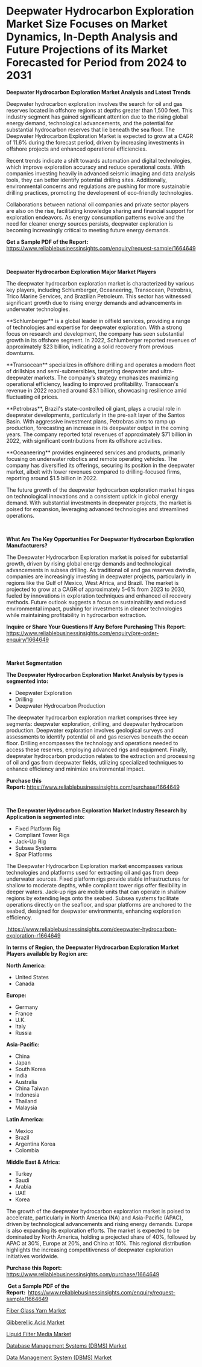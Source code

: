 <p><h1>Deepwater Hydrocarbon Exploration Market Size Focuses on Market Dynamics, In-Depth Analysis and Future Projections of its Market Forecasted for Period from 2024 to 2031</h1></p><p><strong>Deepwater Hydrocarbon Exploration Market Analysis and Latest Trends</strong></p>
<p><p>Deepwater hydrocarbon exploration involves the search for oil and gas reserves located in offshore regions at depths greater than 1,500 feet. This industry segment has gained significant attention due to the rising global energy demand, technological advancements, and the potential for substantial hydrocarbon reserves that lie beneath the sea floor. The Deepwater Hydrocarbon Exploration Market is expected to grow at a CAGR of 11.6% during the forecast period, driven by increasing investments in offshore projects and enhanced operational efficiencies.</p><p>Recent trends indicate a shift towards automation and digital technologies, which improve exploration accuracy and reduce operational costs. With companies investing heavily in advanced seismic imaging and data analysis tools, they can better identify potential drilling sites. Additionally, environmental concerns and regulations are pushing for more sustainable drilling practices, promoting the development of eco-friendly technologies. </p><p>Collaborations between national oil companies and private sector players are also on the rise, facilitating knowledge sharing and financial support for exploration endeavors. As energy consumption patterns evolve and the need for cleaner energy sources persists, deepwater exploration is becoming increasingly critical to meeting future energy demands.</p></p>
<p><strong>Get a Sample PDF of the Report:&nbsp;</strong> <a href="https://www.reliablebusinessinsights.com/enquiry/request-sample/1664649?utm_campaign=84&utm_medium=2&utm_source=Github&utm_content=ia&utm_term=09122024&utm_id=deepwater-hydrocarbon-exploration">https://www.reliablebusinessinsights.com/enquiry/request-sample/1664649</a></p>
<p>&nbsp;</p>
<p><strong>Deepwater Hydrocarbon Exploration Major Market Players</strong></p>
<p><p>The deepwater hydrocarbon exploration market is characterized by various key players, including Schlumberger, Oceaneering, Transocean, Petrobras, Trico Marine Services, and Brazilian Petroleum. This sector has witnessed significant growth due to rising energy demands and advancements in underwater technologies.</p><p>**Schlumberger** is a global leader in oilfield services, providing a range of technologies and expertise for deepwater exploration. With a strong focus on research and development, the company has seen substantial growth in its offshore segment. In 2022, Schlumberger reported revenues of approximately $23 billion, indicating a solid recovery from previous downturns.</p><p>**Transocean** specializes in offshore drilling and operates a modern fleet of drillships and semi-submersibles, targeting deepwater and ultra-deepwater markets. The company’s strategy emphasizes maximizing operational efficiency, leading to improved profitability. Transocean's revenue in 2022 reached around $3.1 billion, showcasing resilience amid fluctuating oil prices.</p><p>**Petrobras**, Brazil's state-controlled oil giant, plays a crucial role in deepwater developments, particularly in the pre-salt layer of the Santos Basin. With aggressive investment plans, Petrobras aims to ramp up production, forecasting an increase in its deepwater output in the coming years. The company reported total revenues of approximately $71 billion in 2022, with significant contributions from its offshore activities.</p><p>**Oceaneering** provides engineered services and products, primarily focusing on underwater robotics and remote operating vehicles. The company has diversified its offerings, securing its position in the deepwater market, albeit with lower revenues compared to drilling-focused firms, reporting around $1.5 billion in 2022.</p><p>The future growth of the deepwater hydrocarbon exploration market hinges on technological innovations and a consistent uptick in global energy demand. With substantial investments in deepwater projects, the market is poised for expansion, leveraging advanced technologies and streamlined operations.</p></p>
<p>&nbsp;</p>
<p><strong>What Are The Key Opportunities For Deepwater Hydrocarbon Exploration Manufacturers?</strong></p>
<p><p>The Deepwater Hydrocarbon Exploration market is poised for substantial growth, driven by rising global energy demands and technological advancements in subsea drilling. As traditional oil and gas reserves dwindle, companies are increasingly investing in deepwater projects, particularly in regions like the Gulf of Mexico, West Africa, and Brazil. The market is projected to grow at a CAGR of approximately 5-6% from 2023 to 2030, fueled by innovations in exploration techniques and enhanced oil recovery methods. Future outlook suggests a focus on sustainability and reduced environmental impact, pushing for investments in cleaner technologies while maintaining profitability in hydrocarbon extraction.</p></p>
<p><strong>Inquire or Share Your Questions If Any Before Purchasing This Report:</strong> <a href="https://www.reliablebusinessinsights.com/enquiry/pre-order-enquiry/1664649?utm_campaign=84&utm_medium=2&utm_source=Github&utm_content=ia&utm_term=09122024&utm_id=deepwater-hydrocarbon-exploration">https://www.reliablebusinessinsights.com/enquiry/pre-order-enquiry/1664649</a></p>
<p>&nbsp;</p>
<p><strong>Market Segmentation</strong></p>
<p><strong>The Deepwater Hydrocarbon Exploration Market Analysis by types is segmented into:</strong></p>
<p><ul><li>Deepwater Exploration</li><li>Drilling</li><li>Deepwater Hydrocarbon Production</li></ul></p>
<p><p>The deepwater hydrocarbon exploration market comprises three key segments: deepwater exploration, drilling, and deepwater hydrocarbon production. Deepwater exploration involves geological surveys and assessments to identify potential oil and gas reserves beneath the ocean floor. Drilling encompasses the technology and operations needed to access these reserves, employing advanced rigs and equipment. Finally, deepwater hydrocarbon production relates to the extraction and processing of oil and gas from deepwater fields, utilizing specialized techniques to enhance efficiency and minimize environmental impact.</p></p>
<p><strong>Purchase this Report:&nbsp;</strong><a href="https://www.reliablebusinessinsights.com/purchase/1664649?utm_campaign=84&utm_medium=2&utm_source=Github&utm_content=ia&utm_term=09122024&utm_id=deepwater-hydrocarbon-exploration">https://www.reliablebusinessinsights.com/purchase/1664649</a></p>
<p>&nbsp;</p>
<p><strong>The Deepwater Hydrocarbon Exploration Market Industry Research by Application is segmented into:</strong></p>
<p><ul><li>Fixed Platform Rig</li><li>Compliant Tower Rigs</li><li>Jack-Up Rig</li><li>Subsea Systems</li><li>Spar Platforms</li></ul></p>
<p><p>The Deepwater Hydrocarbon Exploration market encompasses various technologies and platforms used for extracting oil and gas from deep underwater sources. Fixed platform rigs provide stable infrastructures for shallow to moderate depths, while compliant tower rigs offer flexibility in deeper waters. Jack-up rigs are mobile units that can operate in shallow regions by extending legs onto the seabed. Subsea systems facilitate operations directly on the seafloor, and spar platforms are anchored to the seabed, designed for deepwater environments, enhancing exploration efficiency.</p></p>
<p><a href="https://www.reliablebusinessinsights.com/deepwater-hydrocarbon-exploration-r1664649?utm_campaign=84&utm_medium=2&utm_source=Github&utm_content=ia&utm_term=09122024&utm_id=deepwater-hydrocarbon-exploration">&nbsp;https://www.reliablebusinessinsights.com/deepwater-hydrocarbon-exploration-r1664649</a></p>
<p><strong>In terms of Region, the Deepwater Hydrocarbon Exploration Market Players available by Region are:</strong></p>
<p>
    <p> <strong> North America: </strong>
        <ul>
            <li>United States</li>
            <li>Canada</li>
        </ul>
        </p> 
    <p> <strong> Europe: </strong>
        <ul>
            <li>Germany</li>
            <li>France</li>
            <li>U.K.</li>
            <li>Italy</li>
            <li>Russia</li>
        </ul>
        </p> 
    <p> <strong> Asia-Pacific: </strong>
        <ul>
            <li>China</li>
            <li>Japan</li>
            <li>South Korea</li>
            <li>India</li>
            <li>Australia</li>
            <li>China Taiwan</li>
            <li>Indonesia</li>
            <li>Thailand</li>
            <li>Malaysia</li>
        </ul>
        </p> 
    <p> <strong> Latin America: </strong>
        <ul>
            <li>Mexico</li>
            <li>Brazil</li>
            <li>Argentina Korea</li>
            <li>Colombia</li>
        </ul>
        </p> 
    <p> <strong> Middle East & Africa: </strong>
        <ul>
            <li>Turkey</li>
            <li>Saudi</li>
            <li>Arabia</li>
            <li>UAE</li>
            <li>Korea</li>
        </ul>
    </p>
    </p>
<p><p>The growth of the deepwater hydrocarbon exploration market is poised to accelerate, particularly in North America (NA) and Asia-Pacific (APAC), driven by technological advancements and rising energy demands. Europe is also expanding its exploration efforts. The market is expected to be dominated by North America, holding a projected share of 40%, followed by APAC at 30%, Europe at 20%, and China at 10%. This regional distribution highlights the increasing competitiveness of deepwater exploration initiatives worldwide.</p></p>
<p><strong>Purchase this Report: </strong><a href="https://www.reliablebusinessinsights.com/purchase/1664649?utm_campaign=84&utm_medium=2&utm_source=Github&utm_content=ia&utm_term=09122024&utm_id=deepwater-hydrocarbon-exploration">https://www.reliablebusinessinsights.com/purchase/1664649</a></p>
<p>&nbsp;<strong>Get a Sample PDF of the Report:&nbsp;&nbsp;</strong><a href="https://www.reliablebusinessinsights.com/enquiry/request-sample/1664649?utm_campaign=84&utm_medium=2&utm_source=Github&utm_content=ia&utm_term=09122024&utm_id=deepwater-hydrocarbon-exploration">https://www.reliablebusinessinsights.com/enquiry/request-sample/1664649</a></p>
<p><strong></strong></p>
<p><p><a href="https://www.linkedin.com/pulse/fiber-glass-yarn-market-growth-analysis-regions-manufacturers-tgahc?utm_campaign=84&utm_medium=2&utm_source=Github&utm_content=ia&utm_term=09122024&utm_id=deepwater-hydrocarbon-exploration">Fiber Glass Yarn Market</a></p><p><a href="https://www.linkedin.com/pulse/gibberellic-acid-market-analysis-industry-trends-cagr-54-5lhpe?utm_campaign=84&utm_medium=2&utm_source=Github&utm_content=ia&utm_term=09122024&utm_id=deepwater-hydrocarbon-exploration">Gibberellic Acid Market</a></p><p><a href="https://www.linkedin.com/pulse/liquid-filter-media-market-global-regional-analysis-focus-hyzse?utm_campaign=84&utm_medium=2&utm_source=Github&utm_content=ia&utm_term=09122024&utm_id=deepwater-hydrocarbon-exploration">Liquid Filter Media Market</a></p><p><a href="https://github.com/dierdrecrichton210/Market-Research-Report-List-1/blob/main/database-management-systems-dbms-market.md?utm_campaign=84&utm_medium=2&utm_source=Github&utm_content=ia&utm_term=09122024&utm_id=deepwater-hydrocarbon-exploration">Database Management Systems (DBMS) Market</a></p><p><a href="https://github.com/jontyhinseyxe/Market-Research-Report-List-1/blob/main/data-management-system-dbms-market.md?utm_campaign=84&utm_medium=2&utm_source=Github&utm_content=ia&utm_term=09122024&utm_id=deepwater-hydrocarbon-exploration">Data Management System (DBMS) Market</a></p></p>